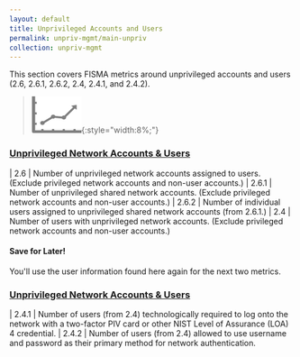 ```yaml
---
layout: default
title: Unprivileged Accounts and Users
permalink: unpriv-mgmt/main-unpriv
collection: unpriv-mgmt
---
```

This section covers FISMA metrics around unprivileged accounts and users (2.6, 2.6.1, 2.6.2, 2.4, 2.4.1, and 2.4.2). 

>![Chart logo](../img/graph.png){:style="width:8%;"}

### [Unprivileged Network Accounts & Users](collection-26-24)

| 2.6 | Number of unprivileged network accounts assigned to users. (Exclude privileged network accounts and non-user accounts.)
| 2.6.1 | Number of unprivileged shared network accounts. (Exclude privileged network accounts and non-user accounts.)
| 2.6.2 | Number of individual users assigned to unprivileged shared network accounts (from 2.6.1.)
| 2.4 | Number of users with unprivileged network accounts. (Exclude privileged network accounts and non-user accounts.)

<div class="usa-alert usa-alert-info">
  <div class="usa-alert-body">
    <p class="usa-alert-text"><H4>Save for Later!</H4>
    You'll use the user information found here again for the next two metrics.</p> 
</div>
</div>

### [Unprivileged Network Accounts & Users](collection-241-242)

| 2.4.1 | Number of users (from 2.4) technologically required to log onto the network with a two-factor PIV card or other NIST Level of Assurance (LOA) 4 credential.
| 2.4.2 | Number of users (from 2.4) allowed to use username and password as their primary method for network authentication.

